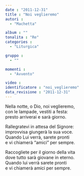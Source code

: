 ```yaml
---
date : "2011-12-31"
title : "Noi veglieremo"
autori : 
  - "Machetta"

album : ""
tonalita : "Re"
categories : 
  - "Liturgica"

gruppo : 
  - ""

momenti : 
  - "Avvento"

video : 
identificatore : "noi_veglieremo"
data_revisione : "2011-12-31"
---
```

  
  
  
Nella notte, o Dio,  noi veglieremo,  
con le lampade, vestiti a festa:     
presto arriverai   e sarà giorno.  
  
  
  
Rallegratevi in attesa del Signore:  
improvvisa giungerà la sua voce.   
Quando Lui verrà, sarete pronti  
e vi chiamerà “amici” per sempre.     
  
  
  
  
Raccogliete per il giorno della vita  
dove tutto sarà giovane in eterno.  
Quando lui verrà sarete pronti  
e vi chiamerà amici per sempre.  
  
  
  
